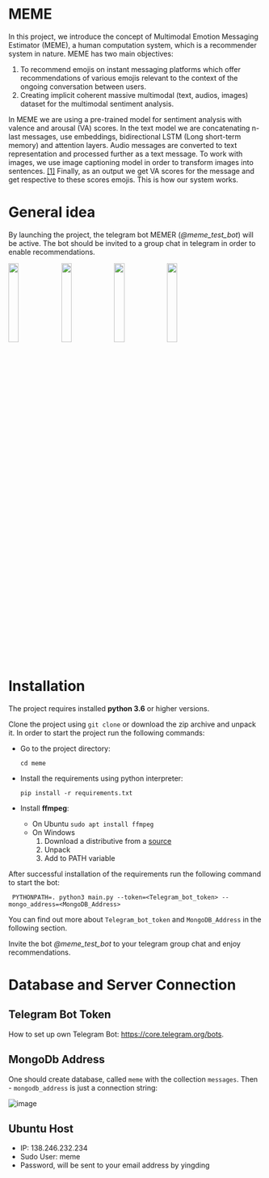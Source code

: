# MEME
In this project, we introduce the concept of Multimodal Emotion Messaging Estimator (MEME), a human computation system, which is a recommender system in nature. MEME has two main objectives: 
1. To recommend emojis on instant messaging platforms which offer recommendations of various emojis relevant to the context of the ongoing conversation between users. 
2. Creating implicit coherent massive multimodal (text, audios, images) dataset for the multimodal sentiment analysis. 

In MEME we are using a pre-trained model for sentiment analysis with valence and arousal (VA) scores. In the text model we are concatenating n-last messages, use embeddings, bidirectional LSTM (Long short-term memory) and attention layers. Audio messages are converted to text representation and processed further as a text message. To work with images, we use image captioning model in order to transform images into sentences. [[1]](https://github.com/sgrvinod/a-PyTorch-Tutorial-to-Image-Captioning) Finally, as an output we get VA scores for the message and get respective to these scores emojis. This is how our system works.


# General idea

By launching the project, the telegram bot MEMER (*@meme_test_bot*) will be active. The bot should be invited to a group chat in telegram in order to enable recommendations. 

<img src="/uploads/df4fd5c329c603adcb942b8cd81550c0/IMG_3037.jpg" width="20%" height="20%">

<img src="/uploads/f4becdb1163acd2a66acfe03a5d5e0b7/IMG_3038.PNG" width="20%" height="20%">

<img src="/uploads/00e425eac2715bf5250c033c1ee100e7/IMG_3027.jpg" width="20%" height="20%">

<img src="/uploads/593151596827b01e62fbf1d4500e81b8/IMG_3095.jpg" width="20%" height="20%">


# Installation

The project requires installed **python 3.6** or higher versions.


Clone the project using `git clone` or download the zip archive and unpack it.
In order to start the project run the following commands:

* Go to the project directory:

  ```cd meme```
  
* Install the requirements using python interpreter:

    ```pip install -r requirements.txt```
    
* Install **ffmpeg**:

    * On Ubuntu 
        ```sudo apt install ffmpeg```
    * On Windows
        1. Download a distributive from a [source](https://ffmpeg.zeranoe.com/builds/)
        1. Unpack
        1. Add to PATH variable



    
After successful installation of the requirements run the following command to start the bot:

``` PYTHONPATH=. python3 main.py --token=<Telegram_bot_token> --mongo_address=<MongoDB_Address>```

You can find out more about `Telegram_bot_token` and `MongoDB_Address` in the following section.

Invite the bot *@meme_test_bot* to your telegram group chat and enjoy recommendations. 



# Database and Server Connection
## Telegram Bot Token

How to set up own Telegram Bot: https://core.telegram.org/bots.

## MongoDb Address

One should create database, called `meme` with the collection `messages`. Then - `mongodb_address` is just a connection string:

![image](/uploads/7c24b7113f4181289dabd7b0c29b68f9/image.png)

## Ubuntu Host
* IP: 138.246.232.234
* Sudo User: meme
* Password, will be sent to your email address by yingding

